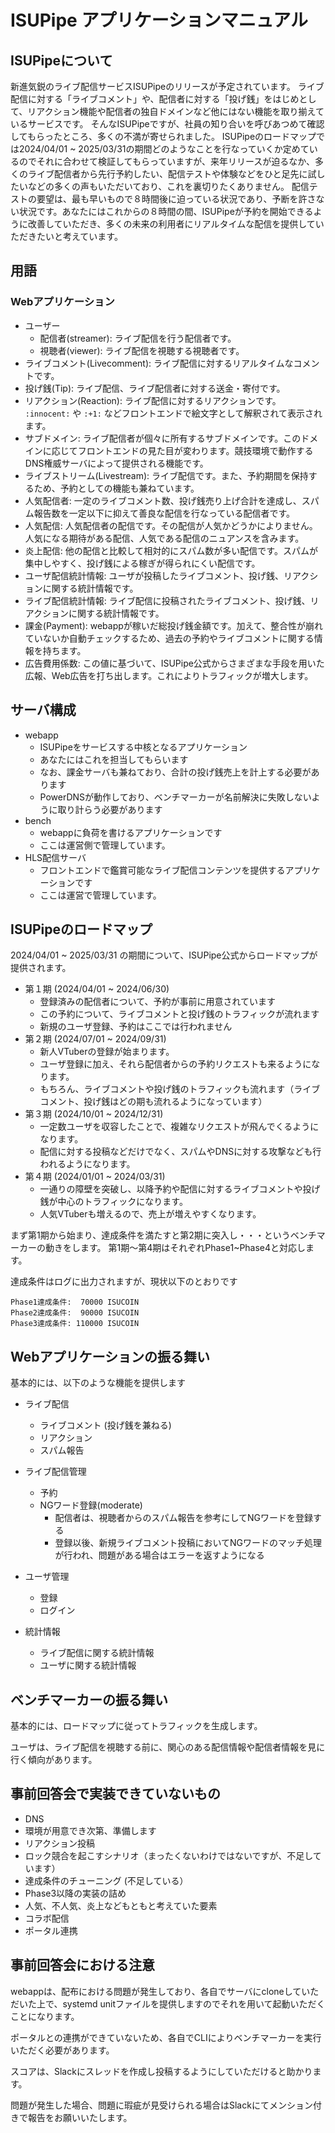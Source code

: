 
# ISUPipe アプリケーションマニュアル


## ISUPipeについて

新進気鋭のライブ配信サービスISUPipeのリリースが予定されています。
ライブ配信に対する「ライブコメント」や、配信者に対する「投げ銭」をはじめとして、リアクション機能や配信者の独自ドメインなど他にはない機能を取り揃えているサービスです。
そんなISUPipeですが、社員の知り合いを呼びあつめて確認してもらったところ、多くの不満が寄せられました。
ISUPipeのロードマップでは2024/04/01 ~ 2025/03/31の期間どのようなことを行なっていくか定めているのでそれに合わせて検証してもらっていますが、来年リリースが迫るなか、多くのライブ配信者から先行予約したい、配信テストや体験などをひと足先に試したいなどの多くの声もいただいており、これを裏切りたくありません。
配信テストの要望は、最も早いもので８時間後に迫っている状況であり、予断を許さない状況です。あなたにはこれからの８時間の間、ISUPipeが予約を開始できるように改善していただき、多くの未来の利用者にリアルタイムな配信を提供していただきたいと考えています。

## 用語

### Webアプリケーション

* ユーザー
  * 配信者(streamer): ライブ配信を行う配信者です。
  * 視聴者(viewer): ライブ配信を視聴する視聴者です。
* ライブコメント(Livecomment): ライブ配信に対するリアルタイムなコメントです。
* 投げ銭(Tip): ライブ配信、ライブ配信者に対する送金・寄付です。
* リアクション(Reaction): ライブ配信に対するリアクションです。 `:innocent:` や `:+1:` などフロントエンドで絵文字として解釈されて表示されます。
* サブドメイン: ライブ配信者が個々に所有するサブドメインです。このドメインに応じてフロントエンドの見た目が変わります。競技環境で動作するDNS権威サーバによって提供される機能です。
* ライブストリーム(Livestream): ライブ配信です。また、予約期間を保持するため、予約としての機能も兼ねています。
* 人気配信者: 一定のライブコメント数、投げ銭売り上げ合計を達成し、スパム報告数を一定以下に抑えて善良な配信を行なっている配信者です。
* 人気配信: 人気配信者の配信です。その配信が人気かどうかによりません。人気になる期待がある配信、人気である配信のニュアンスを含みます。
* 炎上配信: 他の配信と比較して相対的にスパム数が多い配信です。スパムが集中しやすく、投げ銭による稼ぎが得られにくい配信です。
* ユーザ配信統計情報: ユーザが投稿したライブコメント、投げ銭、リアクションに関する統計情報です。
* ライブ配信統計情報: ライブ配信に投稿されたライブコメント、投げ銭、リアクションに関する統計情報です。
* 課金(Payment): webappが稼いだ総投げ銭金額です。加えて、整合性が崩れていないか自動チェックするため、過去の予約やライブコメントに関する情報を持ちます。
* 広告費用係数: この値に基づいて、ISUPipe公式からさまざまな手段を用いた広報、Web広告を打ち出します。これによりトラフィックが増大します。

## サーバ構成

* webapp
  * ISUPipeをサービスする中核となるアプリケーション
  * あなたにはこれを担当してもらいます
  * なお、課金サーバも兼ねており、合計の投げ銭売上を計上する必要があります
  * PowerDNSが動作しており、ベンチマーカーが名前解決に失敗しないように取り計らう必要があります
* bench
  * webappに負荷を書けるアプリケーションです
  * ここは運営側で管理しています。
* HLS配信サーバ
  * フロントエンドで鑑賞可能なライブ配信コンテンツを提供するアプリケーションです
  * ここは運営で管理しています。


## ISUPipeのロードマップ

2024/04/01 ~ 2025/03/31 の期間について、ISUPipe公式からロードマップが提供されます。

* 第１期 (2024/04/01 ~ 2024/06/30)
   * 登録済みの配信者について、予約が事前に用意されています
   * この予約について、ライブコメントと投げ銭のトラフィックが流れます
   * 新規のユーザ登録、予約はここでは行われません
* 第２期 (2024/07/01 ~ 2024/09/31)
   * 新人VTuberの登録が始まります。
   * ユーザ登録に加え、それら配信者からの予約リクエストも来るようになります。
   * もちろん、ライブコメントや投げ銭のトラフィックも流れます（ライブコメント、投げ銭はどの期も流れるようになっています）
* 第３期 (2024/10/01 ~ 2024/12/31)
   * 一定数ユーザを収容したことで、複雑なリクエストが飛んでくるようになります。
   * 配信に対する投稿などだけでなく、スパムやDNSに対する攻撃なども行われるようになります。
* 第４期 (2024/01/01 ~ 2024/03/31)
   * 一通りの障壁を突破し、以降予約や配信に対するライブコメントや投げ銭が中心のトラフィックになります。
   * 人気VTuberも増えるので、売上が増えやすくなります。

まず第1期から始まり、達成条件を満たすと第2期に突入し・・・というベンチマーカーの動きをします。
第1期〜第4期はそれぞれPhase1~Phase4と対応します。

達成条件はログに出力されますが、現状以下のとおりです

```
Phase1達成条件:  70000 ISUCOIN
Phase2達成条件:  90000 ISUCOIN
Phase3達成条件: 110000 ISUCOIN
```

## Webアプリケーションの振る舞い

基本的には、以下のような機能を提供します

* ライブ配信
  * ライブコメント (投げ銭を兼ねる)
  * リアクション
  * スパム報告

* ライブ配信管理
  * 予約
  * NGワード登録(moderate)
    * 配信者は、視聴者からのスパム報告を参考にしてNGワードを登録する
    * 登録以後、新規ライブコメント投稿においてNGワードのマッチ処理が行われ、問題がある場合はエラーを返すようになる
   
* ユーザ管理
  * 登録
  * ログイン

* 統計情報
  * ライブ配信に関する統計情報
  * ユーザに関する統計情報

## ベンチマーカーの振る舞い

基本的には、ロードマップに従ってトラフィックを生成します。

ユーザは、ライブ配信を視聴する前に、関心のある配信情報や配信者情報を見に行く傾向があります。

## 事前回答会で実装できていないもの

* DNS
 * 環境が用意でき次第、準備します
* リアクション投稿
* ロック競合を起こすシナリオ（まったくないわけではないですが、不足しています）
* 達成条件のチューニング (不足している）
* Phase3以降の実装の詰め
* 人気、不人気、炎上などもともと考えていた要素
* コラボ配信
* ポータル連携

## 事前回答会における注意

webappは、配布における問題が発生しており、各自でサーバにcloneしていただいた上で、systemd unitファイルを提供しますのでそれを用いて起動いただくことになります。

ポータルとの連携ができていないため、各自でCLIによりベンチマーカーを実行いただく必要があります。

スコアは、Slackにスレッドを作成し投稿するようにしていただけると助かります。

問題が発生した場合、問題に瑕疵が見受けられる場合はSlackにてメンション付きで報告をお願いいたします。

